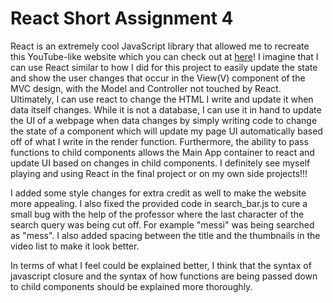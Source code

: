 # React Short Assignment 4

React is an extremely cool JavaScript library that allowed me to recreate this YouTube-like website which you can check out at [here](http://cs52-rajivramaiah.surge.sh)! I imagine that I can use React similar to how I did for this project to easily update the state and show the user changes that occur in the View(V) component of the MVC design, with the Model and Controller not touched by React. Ultimately, I can use react to change the HTML I write and update it when data itself changes. While it is not a database, I can use it in hand to update the UI of a webpage when data changes by simply writing code to change the state of a component which will update my page UI automatically based off of what I write in the render function. Furthermore, the ability to pass functions to child components allows the Main App container to react and update UI based on changes in child components. I definitely see myself playing and using React in the final project or on my own side projects!!!

I added some style changes for extra credit as well to make the website more appealing. I also fixed the provided code in search_bar.js to cure a small bug with the help of the professor where the last character of the search query was being cut off. For example "messi" was being searched as "mess". I also added spacing between the title and the thumbnails in the video list to make it look better. 

In terms of what I feel could be explained better, I think that the syntax of javascript closure and the syntax of how functions are being passed down to child components should be explained more thoroughly.
